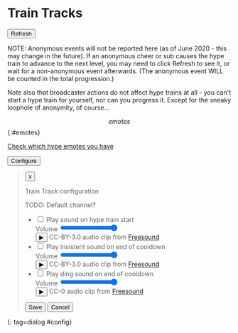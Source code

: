 # Train Tracks

<div id=status></div>

<button type=button id=refresh>Refresh</button>

NOTE: Anonymous events will not be reported here (as of June 2020 - this may
change in the future). If an anonymous cheer or sub causes the hype train to
advance to the next level, you may need to click Refresh to see it, or wait
for a non-anonymous event afterwards. (The anonymous event WILL be counted in
the total progression.)

Note also that broadcaster actions do not affect hype trains at all - you can't
start a hype train for yourself, nor can you progress it. Except for the sneaky
loophole of anonymity, of course...

$$emotes$$
{:#emotes}

[Check which hype emotes you have](/checklist)

<button type=button id=configure>Configure</button>

<style>
#countdown {
	font-size: 250%;
}
#emotes li img:last-of-type {display: none;}
#emotes.hardmode li img:last-of-type {display: inline-block;}
#emotes li.available:before {content: "Earnable: ";}
#emotes li.next:before {content: "Next goal: ";}
#emotes li:not(.next):not(.available) {display: none;}
audio {display: none;}
#config li {margin-bottom: 1.5em;}
</style>

<script>window.channelid = $$channelid$$;</script>
<script type=module src="/static/hypetrain.js"></script>

> <button type=button class=dialog_cancel>x</button>
>
> Train Track configuration <!-- that sounds like something completely different -->
>
> TODO: Default channel?
>
> * <label><input type=checkbox name=use_start> Play sound on hype train start</label><br>
>   Volume <input type=range name=vol_start value=100><br>
>   <button type=button class="play" id="play_start">&#x25b6;</button>
>   CC-BY-3.0 audio clip from [Freesound](https://freesound.org/people/ecodios/sounds/119963/)
> * <label><input type=checkbox name=use_insistent> Play insistent sound on end of cooldown</label><br>
>   Volume <input type=range name=vol_insistent value=100><br>
>   <button type=button class="play" id="play_insistent">&#x25b6;</button>
>   CC-BY-3.0 audio clip from [Freesound](https://freesound.org/people/tim.kahn/sounds/22627/)
> * <label><input type=checkbox name=use_ding> Play ding sound on end of cooldown</label><br>
>   Volume <input type=range name=vol_ding value=100><br>
>   <button type=button class="play" id="play_ding">&#x25b6;</button>
>   CC-0 audio clip from [Freesound](https://freesound.org/people/ccr_fs/sounds/484718/)
>
> <p><button type=button id=savecfg>Save</button> <button type=button class=dialog_close>Cancel</button></p>
>
{: tag=dialog #config}

<audio id=sfx_start controls src="/static/whistle.flac" preload="none"></audio>
<audio id=sfx_insistent controls src="/static/insistent.flac" preload="none"></audio>
<audio id=sfx_ding controls src="/static/ding.mp3" preload="none"></audio>
